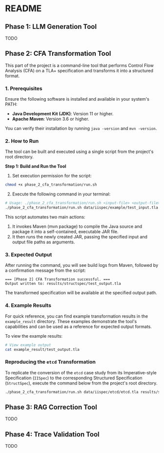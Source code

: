 # README

## Phase 1: LLM Generation Tool

TODO

## Phase 2: CFA Transformation Tool

This part of the project is a command-line tool that performs Control Flow Analysis (CFA) on a TLA+ specification and transforms it into a structured format.

### 1. Prerequisites

Ensure the following software is installed and available in your system's PATH:

*   **Java Development Kit (JDK)**: Version 11 or higher.
*   **Apache Maven**: Version 3.6 or higher.

You can verify their installation by running `java -version` and `mvn -version`.

### 2. How to Run

The tool can be built and executed using a single script from the project's root directory.

**Step 1: Build and Run the Tool**

1. Set execution permission for the script:
```bash
chmod +x phase_2_cfa_transformation/run.sh
```

2. Execute the following command in your terminal:

```bash
# Usage: ./phase_2_cfa_transformation/run.sh <input-file> <output-file>
./phase_2_cfa_transformation/run.sh data/iispec/example/test_input.tla results/structspec/test_output.tla
```
This script automates two main actions:

1. It invokes Maven (mvn package) to compile the Java source and package it into a self-contained, executable JAR file.
2. It then runs the newly created JAR, passing the specified input and output file paths as arguments.

### 3. Expected Output
After running the command, you will see build logs from Maven, followed by a confirmation message from the script:
```
=== [Phase 2] CFA Transformation successful. ===
Output written to: results/structspec/test_output.tla
```
The transformed specification will be available at the specified output path.

### 4. Example Results
For quick reference, you can find example transformation results in the `example_result` directory. These examples demonstrate the tool's capabilities and can be used as a reference for expected output formats.

To view the example results:
```bash
# View example output
cat example_result/test_output.tla
```

### Reproducing the `etcd` Transformation

To replicate the conversion of the `etcd` case study from its Imperative-style Specification (`IISpec`) to the corresponding Structured Specification (`StructSpec`), execute the command below from the project's root directory.

```bash
./phase_2_cfa_transformation/run.sh data/iispec/etcd/etcd.tla results/structspec/etcd.tla
```

## Phase 3: RAG Correction Tool

TODO

## Phase 4: Trace Validation Tool

TODO